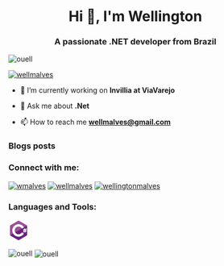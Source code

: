 <h1 align="center">Hi 👋, I'm Wellington</h1>
<h3 align="center">A passionate .NET developer from Brazil</h3>

<p align="left"> <img src="https://komarev.com/ghpvc/?username=ouell&label=Profile%20views&color=0e75b6&style=flat" alt="ouell" /> </p>

<p align="left"> <a href="https://twitter.com/wellmalves" target="blank"><img src="https://img.shields.io/twitter/follow/wellmalves?logo=twitter&style=for-the-badge" alt="wellmalves" /></a> </p>

- 🔭 I’m currently working on **Invillia at ViaVarejo**

- 💬 Ask me about **.Net**

- 📫 How to reach me **wellmalves@gmail.com**

### Blogs posts
<!-- BLOG-POST-LIST:START -->
<!-- BLOG-POST-LIST:END -->

<h3 align="left">Connect with me:</h3>
<p align="left">
<a href="https://dev.to/wmalves" target="blank"><img align="center" src="https://raw.githubusercontent.com/rahuldkjain/github-profile-readme-generator/master/src/images/icons/Social/devto.svg" alt="wmalves" height="30" width="40" /></a>
<a href="https://twitter.com/wellmalves" target="blank"><img align="center" src="https://raw.githubusercontent.com/rahuldkjain/github-profile-readme-generator/master/src/images/icons/Social/twitter.svg" alt="wellmalves" height="30" width="40" /></a>
<a href="https://linkedin.com/in/wellingtonmalves" target="blank"><img align="center" src="https://raw.githubusercontent.com/rahuldkjain/github-profile-readme-generator/master/src/images/icons/Social/linked-in-alt.svg" alt="wellingtonmalves" height="30" width="40" /></a>
</p>

<h3 align="left">Languages and Tools:</h3>
<p align="left"> <a href="https://www.w3schools.com/cs/" target="_blank" rel="noreferrer"> <img src="https://raw.githubusercontent.com/devicons/devicon/master/icons/csharp/csharp-original.svg" alt="csharp" width="40" height="40"/> </a> </p>

<p><img align="left" src="https://github-readme-stats.vercel.app/api/top-langs?username=ouell&show_icons=true&locale=en&layout=compact" alt="ouell" /></p>

<p>&nbsp;<img align="center" src="https://github-readme-stats.vercel.app/api?username=ouell&show_icons=true&locale=en" alt="ouell" /></p>
